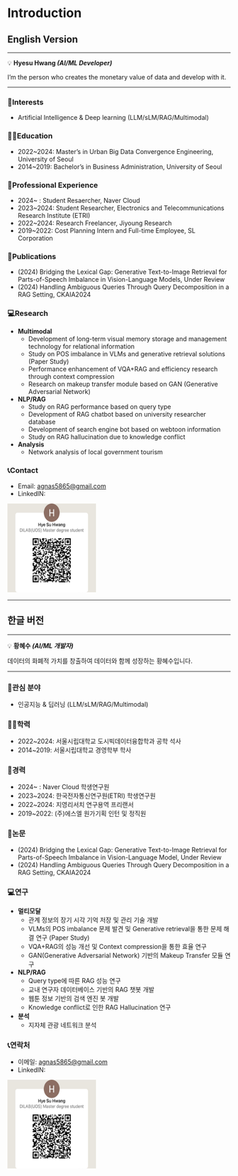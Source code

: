 # Introduction

## English Version

---

💡 **Hyesu Hwang *(AI/ML Developer)***

I’m the person who creates the monetary value of data and develop with it.

---

### 💙Interests
- Artificial Intelligence & Deep learning (LLM/sLM/RAG/Multimodal)

### 👩‍🎓Education
- 2022~2024: Master’s in Urban Big Data Convergence Engineering, University of Seoul
- 2014~2019: Bachelor’s in Business Administration, University of Seoul

### 🏢Professional Experience
- 2024~    : Student Resaercher, Naver Cloud
- 2023~2024: Student Researcher, Electronics and Telecommunications Research Institute (ETRI)
- 2022~2024: Research Freelancer, Jiyoung Research
- 2019~2022: Cost Planning Intern and Full-time Employee, SL Corporation

### 📜Publications
- (2024) Bridging the Lexical Gap: Generative Text-to-Image Retrieval for Parts-of-Speech Imbalance in Vision-Language Models, Under Review
- (2024) Handling Ambiguous Queries Through Query Decomposition in a RAG Setting, CKAIA2024

### 💻Research
- **Multimodal**
  - Development of long-term visual memory storage and management technology for relational information
  - Study on POS imbalance in VLMs and generative retrieval solutions (Paper Study)
  - Performance enhancement of VQA+RAG and efficiency research through context compression
  - Research on makeup transfer module based on GAN (Generative Adversarial Network)
- **NLP/RAG**
  - Study on RAG performance based on query type
  - Development of RAG chatbot based on university researcher database
  - Development of search engine bot based on webtoon information
  - Study on RAG hallucination due to knowledge conflict
- **Analysis**
  - Network analysis of local government tourism

### 📞Contact
- Email: agnas5865@gmail.com
- LinkedIN:
<img src="linkedin_hyesu.jpg" alt="QR Code" width="200" height="200">


---

## 한글 버전

---

💡 **황혜수 *(AI/ML 개발자)***

데이터의 화폐적 가치를 창출하여 데이터와 함께 성장하는 황혜수입니다.

---

### 💙관심 분야
- 인공지능 & 딥러닝 (LLM/sLM/RAG/Multimodal)

### 👩‍🎓학력
- 2022~2024: 서울시립대학교 도시빅데이터융합학과 공학 석사
- 2014~2019: 서울시립대학교 경영학부 학사

### 🏢경력
- 2024~    : Naver Cloud 학생연구원
- 2023~2024: 한국전자통신연구원(ETRI) 학생연구원
- 2022~2024: 지영리서치 연구용역 프리랜서
- 2019~2022: (주)에스엘 원가기획 인턴 및 정직원

### 📜논문
- (2024) Bridging the Lexical Gap: Generative Text-to-Image Retrieval for Parts-of-Speech Imbalance in Vision-Language Model, Under Review
- (2024) Handling Ambiguous Queries Through Query Decomposition in a RAG Setting, CKAIA2024

### 💻연구
- **멀티모달**
  - 관계 정보의 장기 시각 기억 저장 및 관리 기술 개발
  - VLMs의 POS imbalance 문제 발견 및 Generative retrieval을 통한 문제 해결 연구 (Paper Study)
  - VQA+RAG의 성능 개선 및 Context compression을 통한 효율 연구
  - GAN(Generative Adversarial Network) 기반의 Makeup Transfer 모듈 연구
- **NLP/RAG**
  - Query type에 따른 RAG 성능 연구
  - 교내 연구자 데이터베이스 기반의 RAG 챗봇 개발
  - 웹툰 정보 기반의 검색 엔진 봇 개발
  - Knowledge conflict로 인한 RAG Hallucination 연구
- **분석**
  - 지자체 관광 네트워크 분석

### 📞연락처
- 이메일: agnas5865@gmail.com
- LinkedIN:
<img src="linkedin_hyesu.jpg" alt="QR Code" width="200" height="200">

